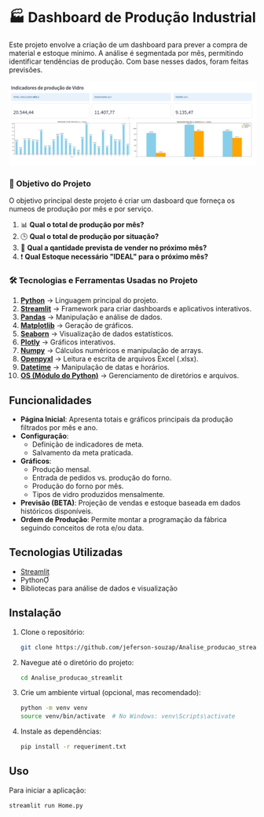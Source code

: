 # 🏭 Dashboard de Produção Industrial

Este projeto envolve a criação de um dashboard para prever a compra de material e estoque minimo.
A análise é segmentada por mês, permitindo identificar tendências de produção.
Com base nesses dados, foram feitas previsões.

![Gráficos Home](img/home01.png)


### 🎯 Objetivo do Projeto

O objetivo principal deste projeto é criar um dasboard que forneça os numeos de produção por mês e por serviço.

1. 📊 **Qual o total de produção por mês?**
2. 🕒 **Qual o total de produção por situação?**
3. 🔮 **Qual a qantidade prevista de vender no próximo mês?**
4. ❗ **Qual Estoque necessário "IDEAL" para o próximo mês?**

### **🛠️ Tecnologias e Ferramentas Usadas no Projeto**  

1. **[Python](https://www.python.org/)** → Linguagem principal do projeto.  
2. **[Streamlit](https://streamlit.io/)** → Framework para criar dashboards e aplicativos interativos.  
3. **[Pandas](https://pandas.pydata.org/)** → Manipulação e análise de dados.  
4. **[Matplotlib](https://matplotlib.org/)** → Geração de gráficos.  
5. **[Seaborn](https://seaborn.pydata.org/)** → Visualização de dados estatísticos.  
6. **[Plotly](https://plotly.com/python/)** → Gráficos interativos.  
7. **[Numpy](https://numpy.org/)** → Cálculos numéricos e manipulação de arrays.  
8. **[Openpyxl](https://openpyxl.readthedocs.io/)** → Leitura e escrita de arquivos Excel (.xlsx).  
9. **[Datetime](https://docs.python.org/3/library/datetime.html)** → Manipulação de datas e horários.  
10. **[OS (Módulo do Python)](https://docs.python.org/3/library/os.html)** → Gerenciamento de diretórios e arquivos.  

## Funcionalidades

- **Página Inicial**: Apresenta totais e gráficos principais da produção filtrados por mês e ano.
- **Configuração**:
  - Definição de indicadores de meta.
  - Salvamento da meta praticada.
- **Gráficos**:
  - Produção mensal.
  - Entrada de pedidos vs. produção do forno.
  - Produção do forno por mês.
  - Tipos de vidro produzidos mensalmente.
- **Previsão (BETA)**: Projeção de vendas e estoque baseada em dados históricos disponíveis.
- **Ordem de Produção**: Permite montar a programação da fábrica seguindo conceitos de rota e/ou data.

## Tecnologias Utilizadas

- [Streamlit](https://streamlit.io/)
- Python
- Bibliotecas para análise de dados e visualização

## Instalação

1. Clone o repositório:

   ```bash
   git clone https://github.com/jeferson-souzap/Analise_producao_streamlit.git
   ```

2. Navegue até o diretório do projeto:

   ```bash
   cd Analise_producao_streamlit
   ```

3. Crie um ambiente virtual (opcional, mas recomendado):

   ```bash
   python -m venv venv
   source venv/bin/activate  # No Windows: venv\Scripts\activate
   ```

4. Instale as dependências:

   ```bash
   pip install -r requeriment.txt
   ```

## Uso

Para iniciar a aplicação:

```bash
streamlit run Home.py
```
